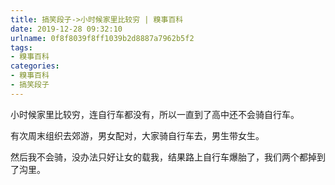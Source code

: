 ```yaml
---
title: 搞笑段子->小时候家里比较穷 | 糗事百科
date: 2019-12-28 09:32:10
urlname: 0f8f8039f8ff1039b2d8887a7962b5f2
tags: 
- 糗事百科
categories:
- 糗事百科
- 搞笑段子
---
```

小时候家里比较穷，连自行车都没有，所以一直到了高中还不会骑自行车。

有次周末组织去郊游，男女配对，大家骑自行车去，男生带女生。

然后我不会骑，没办法只好让女的载我，结果路上自行车爆胎了，我们两个都掉到了沟里。


